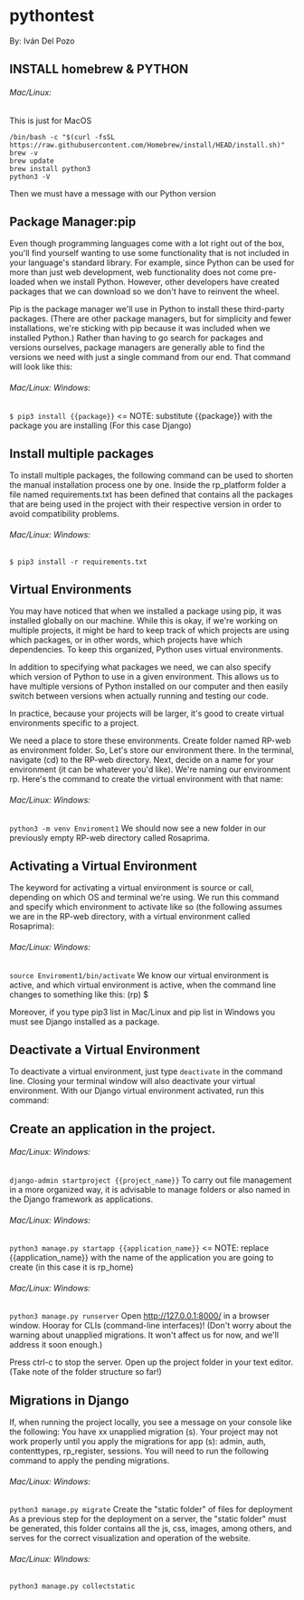 # pythontest
By: Iván Del Pozo
## INSTALL homebrew & PYTHON
###### Mac/Linux:
This is just for MacOS
```
/bin/bash -c "$(curl -fsSL https://raw.githubusercontent.com/Homebrew/install/HEAD/install.sh)"
brew -v
brew update
brew install python3
python3 -V
```
Then we must have a message with our Python version

## Package Manager:pip
Even though programming languages come with a lot right out of the box, you'll find yourself wanting to use some functionality that is not included in your language's standard library. For example, since Python can be used for more than just web development, web functionality does not come pre-loaded when we install Python. However, other developers have created packages that we can download so we don't have to reinvent the wheel.

Pip is the package manager we'll use in Python to install these third-party packages. (There are other package managers, but for simplicity and fewer installations, we're sticking with pip because it was included when we installed Python.) Rather than having to go search for packages and versions ourselves, package managers are generally able to find the versions we need with just a single command from our end. That command will look like this:

###### Mac/Linux:	Windows:
```$ pip3 install {{package}}```
<= NOTE: substitute {{package}} with the package you are installing (For this case Django)

## Install multiple packages
To install multiple packages, the following command can be used to shorten the manual installation process one by one. Inside the rp_platform folder a file named requirements.txt has been defined that contains all the packages that are being used in the project with their respective version in order to avoid compatibility problems.

###### Mac/Linux:	Windows:
```$ pip3 install -r requirements.txt```
## Virtual Environments
You may have noticed that when we installed a package using pip, it was installed globally on our machine. While this is okay, if we're working on multiple projects, it might be hard to keep track of which projects are using which packages, or in other words, which projects have which dependencies. To keep this organized, Python uses virtual environments.

In addition to specifying what packages we need, we can also specify which version of Python to use in a given environment. This allows us to have multiple versions of Python installed on our computer and then easily switch between versions when actually running and testing our code.

In practice, because your projects will be larger, it's good to create virtual environments specific to a project.

We need a place to store these environments. Create folder named RP-web as environment folder. So, Let's store our environment there. In the terminal, navigate (cd) to the RP-web directory. Next, decide on a name for your environment (it can be whatever you'd like). We're naming our environment rp. Here's the command to create the virtual environment with that name:

###### Mac/Linux:	Windows:
```python3 -m venv Enviroment1```
We should now see a new folder in our previously empty RP-web directory called Rosaprima.

## Activating a Virtual Environment
The keyword for activating a virtual environment is source or call, depending on which OS and terminal we're using. We run this command and specify which environment to activate like so (the following assumes we are in the RP-web directory, with a virtual environment called Rosaprima):

###### Mac/Linux:	Windows:
```source Enviroment1/bin/activate```
We know our virtual environment is active, and which virtual environment is active, when the command line changes to something like this: (rp) $

Moreover, if you type pip3 list in Mac/Linux and pip list in Windows you must see Django installed as a package.

## Deactivate a Virtual Environment
To deactivate a virtual environment, just type ```deactivate``` in the command line. Closing your terminal window will also deactivate your virtual environment.
With our Django virtual environment activated, run this command:


## Create an application in the project.
###### Mac/Linux:	Windows:
```django-admin startproject {{project_name}}```
To carry out file management in a more organized way, it is advisable to manage folders or also named in the Django framework as applications.

###### Mac/Linux:	Windows:
```python3 manage.py startapp {{application_name}}```
<= NOTE: replace {{application_name}} with the name of the application you are going to create (in this case it is rp_home)

###### Mac/Linux:	Windows:
```python3 manage.py runserver```
Open http://127.0.0.1:8000/ in a browser window. Hooray for CLIs (command-line interfaces)! (Don't worry about the warning about unapplied migrations. It won't affect us for now, and we'll address it soon enough.)

Press ctrl-c to stop the server. Open up the project folder in your text editor. (Take note of the folder structure so far!)

## Migrations in Django
If, when running the project locally, you see a message on your console like the following: You have xx unapplied migration (s). Your project may not work properly until you apply the migrations for app (s): admin, auth, contenttypes, rp_register, sessions. You will need to run the following command to apply the pending migrations.

###### Mac/Linux:	Windows:
```python3 manage.py migrate```
Create the "static folder" of files for deployment
As a previous step for the deployment on a server, the "static folder" must be generated, this folder contains all the js, css, images, among others, and serves for the correct visualization and operation of the website.

###### Mac/Linux:	Windows:
```python3 manage.py collectstatic```